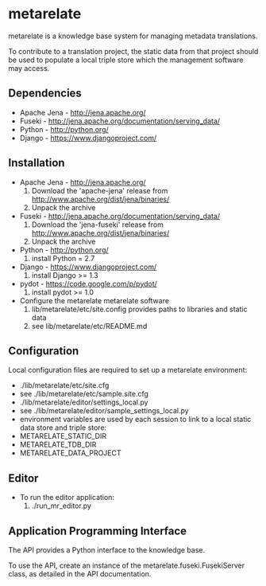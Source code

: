 metarelate
===========

metarelate is a knowledge base system for managing metadata translations.

To contribute to a translation project, the static data from that project should be used to populate a local triple store which the management software may access. 

Dependencies
------------
* Apache Jena - http://jena.apache.org/
* Fuseki - http://jena.apache.org/documentation/serving_data/
* Python - http://python.org/
* Django - https://www.djangoproject.com/

Installation
------------

* Apache Jena - http://jena.apache.org/
    1. Download the 'apache-jena' release from http://www.apache.org/dist/jena/binaries/
    2. Unpack the archive
* Fuseki - http://jena.apache.org/documentation/serving_data/
    1. Download the 'jena-fuseki' release from http://www.apache.org/dist/jena/binaries/
    2. Unpack the archive
* Python - http://python.org/
    1. install Python = 2.7
* Django - https://www.djangoproject.com/
    1. install Django >= 1.3
* pydot - https://code.google.com/p/pydot/
    1. install pydot >= 1.0
* Configure the metarelate metarelate software
    1. lib/metarelate/etc/site.config provides paths to libraries and static data
    2. see lib/metarelate/etc/README.md

Configuration
-------------

Local configuration files are required to set up a metarelate environment:

* ./lib/metarelate/etc/site.cfg
 * see ./lib/metarelate/etc/sample.site.cfg
* ./lib/metarelate/editor/settings_local.py
 * see ./lib/metarelate/editor/sample_settings_local.py
* environment variables are used by each session to link to a local static data store and triple store:
 * METARELATE_STATIC_DIR
 * METARELATE_TDB_DIR
 * METARELATE_DATA_PROJECT

Editor
------

* To run the editor application:
    1. ./run_mr_editor.py


Application Programming Interface
----------------------------------

The API provides a Python interface to the knowledge base.  

To use the API, create an instance of the metarelate.fuseki.FusekiServer class, as detailed in the API documentation.

